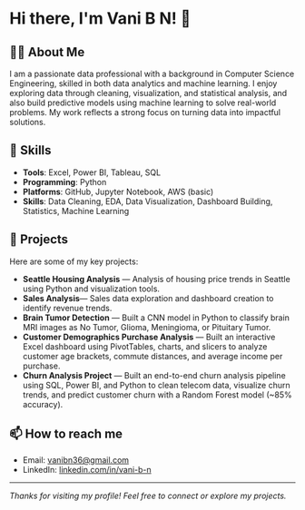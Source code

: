 # Hi there, I'm Vani B N! 👋

## 👩‍💻 About Me
I am a passionate data professional with a background in Computer Science Engineering, skilled in both data analytics and machine learning. I enjoy exploring data through cleaning, visualization, and statistical analysis, and also build predictive models using machine learning to solve real-world problems. My work reflects a strong focus on turning data into impactful solutions.

## 💼 Skills
- **Tools**: Excel, Power BI, Tableau, SQL  
- **Programming**: Python  
- **Platforms**: GitHub, Jupyter Notebook, AWS (basic)  
- **Skills**: Data Cleaning, EDA, Data Visualization, Dashboard Building, Statistics, Machine Learning


## 🚀 Projects
Here are some of my key projects:

- **Seattle Housing Analysis** — Analysis of housing price trends in Seattle using Python and visualization tools.
- **Sales Analysis**— Sales data exploration and dashboard creation to identify revenue trends.
- **Brain Tumor Detection** — Built a CNN model in Python to classify brain MRI images as No Tumor, Glioma, Meningioma, or Pituitary Tumor.
- **Customer Demographics Purchase Analysis** — Built an interactive Excel dashboard using PivotTables, charts, and slicers to analyze customer age brackets, commute distances, and average income per purchase.
- **Churn Analysis Project** — Built an end-to-end churn analysis pipeline using SQL, Power BI, and Python to clean telecom data, visualize churn trends, and predict customer churn with a Random Forest model (~85% accuracy).

## 📫 How to reach me
- Email: vanibn36@gmail.com
- LinkedIn: [linkedin.com/in/vani-b-n](https://linkedin.com/in/vani-b-n)
  
---

*Thanks for visiting my profile! Feel free to connect or explore my projects.*
